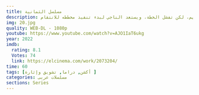 ```yaml
---
title: مسلسل الثمانية
description: تقرر عصابة قتل أحد أعضائها بعد مخالفته قوانينهم، لكن تفشل الخطة، ويستعد الناجي لبدء تنفيذ مخططه للانتقام.
img: 20.jpg
quality: WEB-DL - 1080p
youtube: https://www.youtube.com/watch?v=AJO1IaT6ukg
year: 2022
imdb:
  rating: 8.1
  Votes: 74
  link: https://elcinema.com/work/2073204/
time: 60
tags: [أكشن, دراما, تشويق وإثارة ]
categories: مسلسلات عربى
sections: Series
---
```

